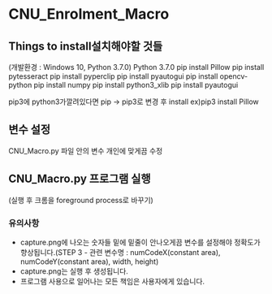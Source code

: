 # CNU_Enrolment_Macro

## Things to install설치해야할 것들
(개발환경 : Windows 10, Python 3.7.0)
Python 3.7.0
pip install Pillow
pip install pytesseract
pip install pyperclip
pip install pyautogui
pip install opencv-python
pip install numpy
pip install python3_xlib
pip install pyautogui

pip3에 python3가깔려있다면 pip -> pip3로 변경 후 install
ex)pip3 install Pillow

## 변수 설정
CNU_Macro.py 파일 안의 변수 개인에 맞게끔 수정

## CNU_Macro.py 프로그램 실행
(실행 후 크롬을 foreground process로 바꾸기)

### 유의사항
- capture.png에 나오는 숫자들 밑에 밑줄이 안나오게끔 변수를 설정해야 정확도가 향상됩니다.(STEP 3 - 관련 변수명 : numCodeX(constant area), numCodeY(constant area), width, height)
- capture.png는 실행 후 생성됩니다.
- 프로그램 사용으로 일어나는 모든 책임은 사용자에게 있습니다.